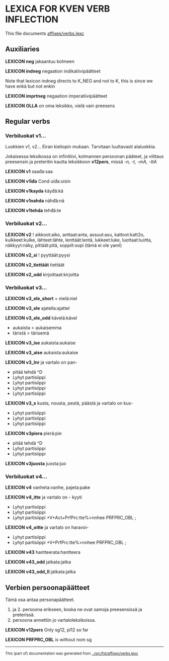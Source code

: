 # LEXICA FOR KVEN VERB INFLECTION

This file documents [affixes/verbs.lexc](https://github.com/giellalt/lang-fkv/blob/main/src/fst/affixes/verbs.lexc)

## Auxiliaries


**LEXICON neg** jakaantuu kolmeen


**LEXICON indneg** negaation indikatiivipäätteet

Note that lexicon indneg directs to K_NEG and not to K,
this is since we have enkä but not enkin

**LEXICON imprtneg** negaation imperatiivipäätteet

**LEXICON OLLA** on oma leksikko, vielä vain preesens





## Regular verbs




### Verbiluokat v1...

Luokkien v1, v2... Eiran kieliopin mukaan.
Tarvitaan luultavasti alaluokkia.

Jokaisessa leksikossa on infinitiivi, kolmannen
persoonan pääteet, ja viittaus preesensin ja preteritin
kautta leksikkoon **v12pers**, missä *-n, -t, -mA, -ttA*

**LEXICON v1** saađa:saa




**LEXICON v1iđa** Cond uiđa:uisin




**LEXICON v1kayda** käyđä:kä





**LEXICON v1nahda** nähđä:nä




**LEXICON v1tehda** tehđä:te





### Verbiluokat v2...

**LEXICON v2** ! aikkoot:aiko, anttaat:anta, assuut:asu, kattoot:katt2o, kulkkeet:kulke, lähteet:lähte, lenttäät:lentä, lukkeet:luke, luottaat:luotta, näkkyyt:näky, pittäät:pitä, soppiit:sopi (tämä ei ole yaml)


















**LEXICON v2_si** ! pyyttäät:pyysi









**LEXICON v2_tiettäät** tiettäät





**LEXICON v2_odd** kirjoittaat:kirjoitta









### Verbiluokat v3...

**LEXICON v3_ele_short** = nielä:niel

**LEXICON v3_ele** ajatella:ajattel





**LEXICON v3_ele_odd** kävelä:kävel

* aukaista > aukaisemma
* täristä > tärisemä




**LEXICON v3_ise** aukaista:aukaise

**LEXICON v3_aise** aukaista:aukaise






**LEXICON v3_lnr** ja vartalo on pan-
* pitää tehdä ^D
* Lyhyt partisiippi
* Lyhyt partisiippi
* Lyhyt partisiippi
* Lyhyt partisiippi




**LEXICON v3_s** kusta, nousta, pestä, päästä ja vartalo on kus-
* Lyhyt partisiippi
* Lyhyt partisiippi
* Lyhyt partisiippi




**LEXICON v3piera** pierä:pie
* pitää tehdä ^D
* Lyhyt partisiippi
* Lyhyt partisiippi




**LEXICON v3juosta** juosta:juo




### Verbiluokat v4...

**LEXICON v4** vanheta:vanhe, pajeta:pake




**LEXICON v4_itte** ja vartalo on - kyyti
* Lyhyt partisiippi
* Lyhyt partisiippi
* Lyhyt partisiippi
+V+Act+PrfPrc:tte%>nnhee PRFPRC_OBL ;





**LEXICON v4_oitte** ja vartalo on haravoi-
* Lyhyt partisiippi
* Lyhyt partisiippi
+V+PrfPrc:tte%>nnhee PRFPRC_OBL ;




**LEXICON v43** hantteerata:hantteera




**LEXICON v43_odd** jatkata:jatka





**LEXICON v43_odd_II** jatkata:jatka




## Verbien persoonapäätteet

Tämä osa antaa personapäätteet.
1. ja 2. persoona erikseen, koska ne ovat samoja
preesensissä ja preterissä.
3. persoona annettiin jo vartaloleksikoissa.




**LEXICON v12pers** Only sg12, pl12 so far


**LEXICON PRFPRC_OBL** is without nom sg
* * *
<small>This (part of) documentation was generated from [../src/fst/affixes/verbs.lexc](http://github.com/giellalt/lang-fkv/blob/main/../src/fst/affixes/verbs.lexc)</small>